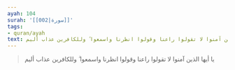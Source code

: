 ```yaml
---
ayah: 104
surah: '[[002|سورة]]'
tags:
- quran/ayah
text: يا أيها الذين آمنوا لا تقولوا راعنا وقولوا انظرنا واسمعوا ۗ وللكافرين عذاب أليم
---
```

> يا أيها الذين آمنوا لا تقولوا راعنا وقولوا انظرنا واسمعوا ۗ وللكافرين عذاب أليم
